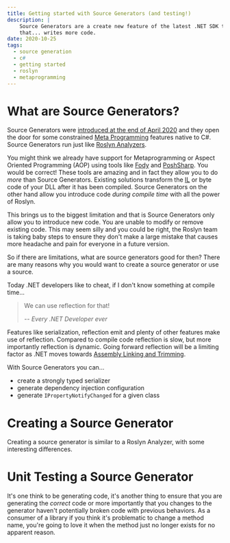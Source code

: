```yaml
---
title: Getting started with Source Generators (and testing!)
description: |
    Source Generators are a create new feature of the latest .NET SDK that allow you write code
    that... writes more code.
date: 2020-10-25
tags:
  - source generation
  - c#
  - getting started
  - roslyn
  - metaprogramming
---
```


# What are Source Generators?

Source Generators were [introduced at the end of April 2020](https://devblogs.microsoft.com/dotnet/introducing-c-source-generators/) and they open the door for some constrained [Meta Programming](https://en.wikipedia.org/wiki/Metaprogramming) features native to C#.  Source Generators run just like [Roslyn Analyzers](https://docs.microsoft.com/en-us/visualstudio/code-quality/roslyn-analyzers-overview).

You might think we already have support for Metaprogramming or Aspect Oriented Programming (AOP) using tools like [Fody](https://github.com/Fody/Fody) and [PoshSharp](https://www.postsharp.net/).  You would be correct!  These tools are amazing and in fact they allow you to do _more_ than Source Generators.  Existing solutions transform the [IL](https://en.wikipedia.org/wiki/Common_Intermediate_Language) or byte code of your DLL after it has been compiled.  Source Generators on the other hand allow you introduce code _during compile time_ with all the power of Roslyn.

This brings us to the biggest limitation and that is Source Generators only allow you to introduce new code.  You are unable to modify or remove existing code.  This may seem silly and you could be right, the Roslyn team is taking baby steps to ensure they don't make a large mistake that causes more headache and pain for everyone in a future version.

So if there are limitations, what are source generators good for then? There are many reasons why you would want to create a source generator or use a source.

Today .NET developers like to cheat, if I don't know something at compile time...

  > We can use reflection for that!
  >
  >  <cite>-- Every .NET Developer ever</cite>

Features like serialization, reflection emit and plenty of other features make use of reflection.  Compared to compile code reflection is slow, but more importantly reflection is dynamic.  Going forward reflection will be a limiting factor as .NET moves towards [Assembly Linking and Trimming](https://devblogs.microsoft.com/dotnet/app-trimming-in-net-5/).

With Source Generators you can...
* create a strongly typed serializer
* generate dependency injection configuration
* generate `IPropertyNotifyChanged` for a given class



# Creating a Source Generator

Creating a source generator is similar to a Roslyn Analyzer, with some interesting differences.


# Unit Testing a Source Generator

It's one think to be generating code, it's another thing to ensure that you are generating the _correct_ code or more importantly that you changes to the generator haven't potentially broken code with previous behaviors.  As a consumer of a library if you think it's problematic to change a method name, you're going to love it when the method just no longer exists for no apparent reason.


